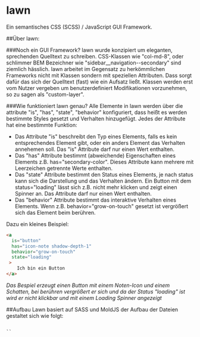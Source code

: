 # lawn
Ein semantisches CSS (SCSS) / JavaScript GUI Framework.

##Über lawn:

###Noch ein GUI Framework?
lawn wurde konzipiert um eleganten, sprechenden Quelltext zu schreiben. CSS-Klassen wie "col-md-8", oder schlimmer BEM Bezeichner wie "sidebar__navigation--secondary" sind ziemlich hässlich.
lawn arbeitet im Gegensatz zu herkömmlichen Frameworks nicht mit Klassen sondern mit speziellen Attributen. Dass sorgt dafür das sich der Quelltext (fast) wie ein Aufsatz ließt. Klassen werden erst vom Nutzer vergeben um benutzerdefiniert Modifikationen vorzunehmen, so zu sagen als "custom-layer".

###Wie funktioniert lawn genau?
Alle Elemente in lawn werden über die attribute "is", "has", "state", "behavior" konfiguriert, dass heißt es werden bestimmte Styles gesetzt und Verhalten hinzugefügt. Jedes der Attribute hat eine bestimmte Funktion:
* Das Attribute "is" beschreibt den Typ eines Elements, falls es kein entsprechendes Element gibt, oder ein anders Element das Verhalten annehemen soll. Das "is" Attribute darf nur einen Wert enthalten.
* Das "has" Attribute bestimmt (abweichende) Eigenschaften eines Elements z.B. has="secondary-color". Dieses Attribute kann mehrere mit Leerzeichen getrennte Werte enthalten.
* Das "state" Attribute bestimmt den Status eines Elements, je nach status kann sich die Darstellung und das Verhalten ändern. Ein Button mit dem status="loading" lässt sich z.B. nicht mehr klicken und zeigt einen Spinner an. Das Attribute darf nur einen Wert enthalten.
* Das "behavior" Attribute bestimmt das interaktive Verhalten eines Elements. Wenn z.B. behavior="grow-on-touch" gesetzt ist vergrößert sich das Element beim berühren.

Dazu ein kleines Beispiel:
```html
<a 
  is="button"
  has="icon-note shadow-depth-1"
  behavior="grow-on-touch" 
  state="loading"
 > 
	Ich bin ein Button 
</a>
```
*Das Bespiel erzeugt einen Button mit einem Noten-Icon und einem Schatten, bei berühren vergrößert er sich und da der Status "loading" ist wird er nicht klickbar und mit einem Loading Spinner angezeigt*


##Aufbau
Lawn basiert auf SASS und MoldJS der Aufbau der Dateien gestaltet sich wie folgt:
```

``
